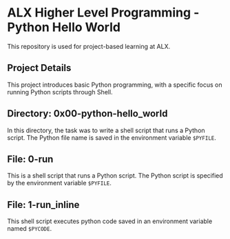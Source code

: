 # ALX Higher Level Programming - Python Hello World

This repository is used for project-based learning at ALX.

## Project Details

This project introduces basic Python programming, with a specific focus on running Python scripts through Shell.

## Directory: 0x00-python-hello_world

In this directory, the task was to write a shell script that runs a Python script. The Python file name is saved in the environment variable `$PYFILE`.

## File: 0-run

This is a shell script that runs a Python script. The Python script is specified by the environment variable `$PYFILE`.

## File: 1-run_inline

This shell script executes python code saved in an environment variable named `$PYCODE`.